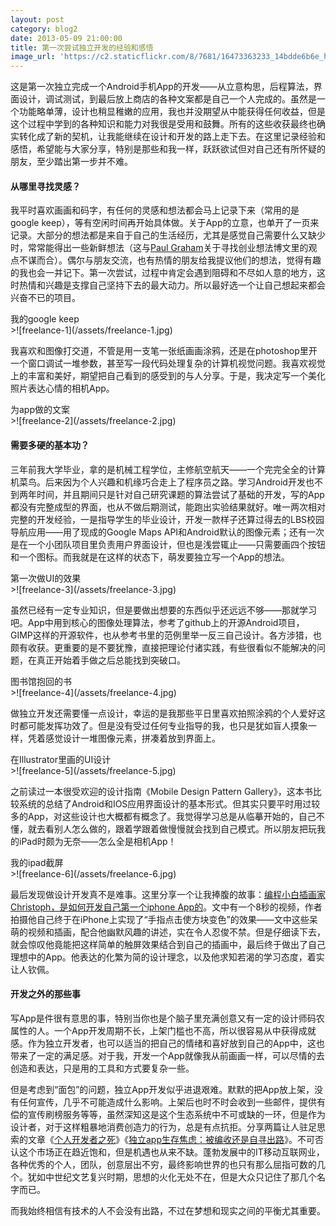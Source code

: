 ```yaml
---
layout: post
category: blog2
date: 2013-05-09 21:00:00
title: 第一次尝试独立开发的经验和感悟
image_url: 'https://c2.staticflickr.com/8/7681/16473363233_14bdde6b6e_h.jpg'
---
```


这是第一次独立完成一个Android手机App的开发——从立意构思，后程算法，界面设计，调试测试，到最后放上商店的各种文案都是自己一个人完成的。虽然是一个功能略单薄，设计也稍显稚嫩的应用，我也并没期望从中能获得任何收益，但是这个过程中学到的各种知识和能力对我很是受用和鼓舞。所有的这些收获最终也确实转化成了新的契机，让我能继续在设计和开发的路上走下去。在这里记录经验和感悟，希望能与大家分享，特别是那些和我一样，跃跃欲试但对自己还有所怀疑的朋友，至少踏出第一步并不难。

#### 从哪里寻找灵感？

我平时喜欢画画和码字，有任何的灵感和想法都会马上记录下来（常用的是google keep），等有空闲时间再开始具体做。关于App的立意，也单开了一页来记录。大部分的想法都是来自于自己的生活经历，尤其是感觉自己需要什么又缺少时，常常能得出一些新鲜想法（这与[Paul Graham](http://paulgraham.com/startupideas.html)关于寻找创业想法博文里的观点不谋而合）。偶尔与朋友交流，也有热情的朋友给我提议他们的想法，觉得有趣的我也会一并记下。第一次尝试，过程中肯定会遇到阻碍和不尽如人意的地方，这时热情和兴趣是支撑自己坚持下去的最大动力。所以最好选一个让自己想起来都会兴奋不已的项目。

<figcaption>
我的google keep
</figcaption>
>![freelance-1](/assets/freelance-1.jpg)

我喜欢和图像打交道，不管是用一支笔一张纸画画涂鸦，还是在photoshop里开一个窗口调试一堆参数，甚至写一段代码处理复杂的计算机视觉问题。我喜欢视觉上的丰富和美好，期望把自己看到的感受到的与人分享。于是，我决定写一个美化照片表达心情的相机App。

<figcaption>
为app做的文案
</figcaption>
>![freelance-2](/assets/freelance-2.jpg)

#### 需要多硬的基本功？

三年前我大学毕业，拿的是机械工程学位，主修航空航天——一个完完全全的计算机菜鸟。后来因为个人兴趣和机缘巧合走上了程序员之路。学习Android开发也不到两年时间，并且期间只是针对自己研究课题的算法尝试了基础的开发，写的App都没有完整成型的界面，也从不做后期测试，能跑出实验结果就好。唯一两次相对完整的开发经验，一是指导学生的毕业设计，开发一款样子还算过得去的LBS校园导航应用——用了现成的Google Maps API和Android默认的图像元素；还有一次是在一个小团队项目里负责用户界面设计，但也是浅尝辄止——只需要画四个按钮和一个图标。而我就是在这样的状态下，萌发要独立写一个App的想法。

<figcaption>
第一次做UI的效果
</figcaption>
>![freelance-3](/assets/freelance-3.jpg)

虽然已经有一定专业知识，但是要做出想要的东西似乎还远远不够——那就学习吧。App中用到核心的图像处理算法，参考了github上的开源Android项目，GIMP这样的开源软件，也从参考书里的范例里举一反三自己设计。各方涉猎，也颇有收获。更重要的是不要犹豫，直接把理论付诸实践，有些很看似不能解决的问题，在真正开始着手做之后总能找到突破口。

<figcaption>
图书馆抱回的书
</figcaption>
>![freelance-4](/assets/freelance-4.jpg)

做独立开发还需要懂一点设计，幸运的是我那些平日里喜欢拍照涂鸦的个人爱好这时都可能发挥功效了。但是没有受过任何专业指导的我，也只是犹如盲人摸象一样，凭着感觉设计一堆图像元素，拼凑着放到界面上。

<figcaption>
在Illustrator里画的UI设计
</figcaption>
>![freelance-5](/assets/freelance-5.jpg)

之前读过一本很受欢迎的设计指南《Mobile Design Pattern Gallery》，这本书比较系统的总结了Android和IOS应用界面设计的基本形式。但其实只要平时用过较多的App，对这些设计也大概都有概念了。我觉得学习总是从临摹开始的，自己不懂，就去看别人怎么做的，跟着学跟着做慢慢就会找到自己模式。所以朋友把玩我的iPad时颇为无奈——怎么全是相机App！

<figcaption>
我的ipad截屏
</figcaption>
>![freelance-6](/assets/freelance-6.jpg)

最后发现做设计开发真不是难事。这里分享一个让我捧腹的故事：[编程小白插画家Christoph，是如何开发自己第一个iphone App的](http://www.ifanr.com/265414?utm_source=feedlyhttp://www.newyorker.com/online/blogs/culture/2013/03/christoph-niemann-petting-zoo-app.html)。文中有一个8秒的视频，作者拍摄他自己终于在iPhone上实现了“手指点击使方块变色”的效果——文中这些呆萌的视频和插画，配合他幽默风趣的讲述，实在令人忍俊不禁。但是仔细读下去，就会惊叹他竟能把这样简单的触屏效果结合到自己的插画中，最后终于做出了自己理想中的App。他表达的化繁为简的设计理念，以及他求知若渴的学习态度，着实让人钦佩。

#### 开发之外的那些事

写App是件很有意思的事，特别当你也是个脑子里充满创意又有一定的设计师码农属性的人。一个App开发周期不长，上架门槛也不高，所以很容易从中获得成就感。作为独立开发者，也可以适当的把自己的情绪和喜好放到自己的App中，这也带来了一定的满足感。对于我，开发一个App就像我从前画画一样，可以尽情的去创造和表达，只是用的工具和方式要复杂一些。

但是考虑到“面包”的问题，独立App开发似乎进退艰难。默默的把App放上架，没有任何宣传，几乎不可能造成什么影响。上架后也时不时会收到一些邮件，提供有偿的宣传刷榜服务等等，虽然深知这是这个生态系统中不可或缺的一环，但是作为设计者，对于这样粗暴地消费创造力的行为，总是有点抗拒。分享两篇让人驻足思索的文章《[个人开发者之死](http://blog.jobbole.com/32658/)》《[独立app生存焦虑：被编收还是自寻出路](http://www.linuxeden.com/html/itnews/20130409/138003.html?utm_source=feedly)》。不可否认这个市场正在趋近饱和，但是机遇也从来不缺。蓬勃发展中的IT移动互联网业，各种优秀的个人，团队，创意层出不穷，最终影响世界的也只有那么屈指可数的几个。犹如中世纪文艺复兴时期，思想的火化无处不在，但是大众只记住了那几个名字而已。

而我始终相信有技术的人不会没有出路，不过在梦想和现实之间的平衡尤其重要。